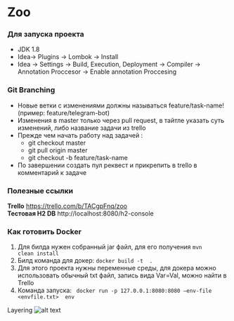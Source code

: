 # Zoo
### Для запуска проекта
  - JDK 1.8
  - Idea-> Plugins -> Lombok -> Install
  - Idea -> Settings -> Build, Execution, Deployment -> Compiler -> Annotation Proccesor -> Enable annotation Proccesing
### Git Branching 
  - Новые ветки с изменениями должны называться feature/task-name! (пример: feature/telegram-bot)
  - Изменения в master только через pull request, в тайтле указать суть изменений, либо название задачи из trello
  - Прежде чем начать работу над задачей :
      - git checkout master
      - git pull origin master
      - git checkout -b feature/task-name
  - По завершении создать пул реквест и прикрепить в trello в комментарий к задаче
  
### Полезные ссылки
**Trello**  https://trello.com/b/TACgpFnq/zoo  
**Тестовая H2 DB**  http://localhost:8080/h2-console

### Как готовить Docker
  1. Для билда нужен собранный jar файл, для его получения <code>mvn clean install</code>
  2. Билд команда для докер: <code>docker build -t <imageName> . </code>
  3. Для этого проекта нужны переменные среды, для докера можно использовать обычный txt файл, запись вида Var=Val, можно найти в Trello
  4. Команда запуска: <code> docker run -p 127.0.0.1:8080:8080 —env-file <envfile.txt> <imageName> env </code>

Layering
![alt text](https://i.imgur.com/h6IBLvF.png)

